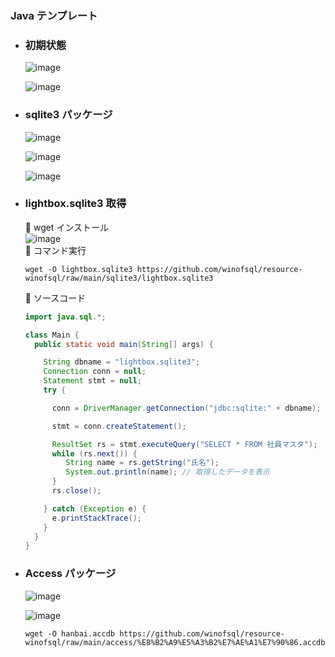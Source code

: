 ### Java テンプレート

- ### 初期状態
  ![image](https://github.com/winofsql/subject-231206/assets/1501327/b6b1a6b3-b02f-487a-a7a5-de8b11219aae)

  ![image](https://github.com/winofsql/subject-231206/assets/1501327/8db8b8ef-0b8d-4245-8d48-9c063c95805e)


- ### sqlite3 パッケージ
  ![image](https://github.com/winofsql/subject-231206/assets/1501327/58599302-d4cf-4920-afed-ca4b8c5165fc)

  ![image](https://github.com/winofsql/subject-231206/assets/1501327/7268875b-7998-4bdb-be75-d1bfd16e60c1)

  ![image](https://github.com/winofsql/subject-231206/assets/1501327/a46343be-4256-4603-ba12-ea51000ff087)

- ### lightbox.sqlite3 取得
  🔴 wget インストール\
  ![image](https://github.com/winofsql/subject-231206/assets/1501327/8690da13-fe61-443c-b565-8df2876821d4)\
  🔴 コマンド実行
  ```
  wget -O lightbox.sqlite3 https://github.com/winofsql/resource-winofsql/raw/main/sqlite3/lightbox.sqlite3
  ```
  🔴 ソースコード
  ```java
  import java.sql.*;

  class Main {
    public static void main(String[] args) {
  
      String dbname = "lightbox.sqlite3";
      Connection conn = null;
      Statement stmt = null;
      try {
  
        conn = DriverManager.getConnection("jdbc:sqlite:" + dbname);
  
        stmt = conn.createStatement();
  
        ResultSet rs = stmt.executeQuery("SELECT * FROM 社員マスタ");
        while (rs.next()) {
           String name = rs.getString("氏名");
           System.out.println(name); // 取得したデータを表示
        }
        rs.close();
  
      } catch (Exception e) {
        e.printStackTrace();
      }
    }
  }
  ```

- ### Access パッケージ
  ![image](https://github.com/winofsql/subject-231206/assets/1501327/8b937cbb-bcd1-432f-99ea-484d04277516)

  ![image](https://github.com/winofsql/subject-231206/assets/1501327/faedb2f9-c618-483c-8d78-dc2da5fb09f8)

  ```
  wget -O hanbai.accdb https://github.com/winofsql/resource-winofsql/raw/main/access/%E8%B2%A9%E5%A3%B2%E7%AE%A1%E7%90%86.accdb
  ```

 
